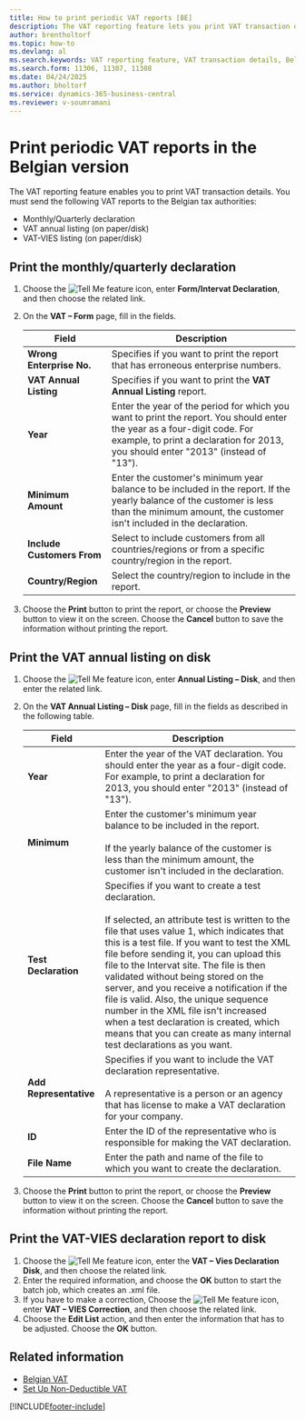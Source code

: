 ```yaml
---
title: How to print periodic VAT reports [BE]
description: The VAT reporting feature lets you print VAT transaction details. You must send three VAT reports to the Belgian tax authorities.
author: brentholtorf
ms.topic: how-to
ms.devlang: al
ms.search.keywords: VAT reporting feature, VAT transaction details, Belgian tax authorities, VAT VIES, VAT annual listing, Belgian version
ms.search.form: 11306, 11307, 11308
ms.date: 04/24/2025
ms.author: bholtorf
ms.service: dynamics-365-business-central
ms.reviewer: v-soumramani
---
```


# Print periodic VAT reports in the Belgian version

The VAT reporting feature enables you to print VAT transaction details. You must send the following VAT reports to the Belgian tax authorities:  

- Monthly/Quarterly declaration  
- VAT annual listing (on paper/disk)  
- VAT-VIES listing (on paper/disk)  

## Print the monthly/quarterly declaration  

1. Choose the ![Tell Me feature](../../media/ui-search/search_small.png "Tell me what you want to do") icon, enter **Form/Intervat Declaration**, and then choose the related link.  
1. On the **VAT – Form** page, fill in the fields.  

    |Field|Description|  
    |------------------------------------|---------------------------------------|  
    |**Wrong Enterprise No.**|Specifies if you want to print the report that has erroneous enterprise numbers.|  
    |**VAT Annual Listing**|Specifies if you want to print the **VAT Annual Listing** report.|  
    |**Year**|Enter the year of the period for which you want to print the report. You should enter the year as a four-digit code. For example, to print a declaration for 2013, you should enter "2013" (instead of "13").|  
    |**Minimum Amount**|Enter the customer's minimum year balance to be included in the report. If the yearly balance of the customer is less than the minimum amount, the customer isn't included in the declaration.|  
    |**Include Customers From**|Select to include customers from all countries/regions or from a specific country/region in the report.|  
    |**Country/Region**|Select the country/region to include in the report.|  

1. Choose the **Print** button to print the report, or choose the **Preview** button to view it on the screen. Choose the **Cancel** button to save the information without printing the report.  

## Print the VAT annual listing on disk  

1. Choose the ![Tell Me feature](../../media/ui-search/search_small.png "Tell me what you want to do") icon, enter **Annual Listing – Disk**, and then enter the related link.  
1. On the **VAT Annual Listing – Disk** page, fill in the fields as described in the following table.  

    |Field|Description|  
    |---------------------------------|---------------------------------------|  
    |**Year**|Enter the year of the VAT declaration. You should enter the year as a four-digit code. For example, to print a declaration for 2013, you should enter "2013" (instead of "13").|  
    |**Minimum**|Enter the customer's minimum year balance to be included in the report.<br><br> If the yearly balance of the customer is less than the minimum amount, the customer isn't included in the declaration.|  
    |**Test Declaration**|Specifies if you want to create a test declaration.<br><br/> If selected, an attribute test is written to the file that uses value 1, which indicates that this is a test file. If you want to test the XML file before sending it, you can upload this file to the Intervat site. The file is then validated without being stored on the server, and you receive a notification if the file is valid. Also, the unique sequence number in the XML file isn't increased when a test declaration is created, which means that you can create as many internal test declarations as you want.|  
    |**Add Representative**|Specifies if you want to include the VAT declaration representative.<br><br/> A representative is a person or an agency that has license to make a VAT declaration for your company.|  
    |**ID**|Enter the ID of the representative who is responsible for making the VAT declaration.|  
    |**File Name**|Enter the path and name of the file to which you want to create the declaration.|  

1. Choose the **Print** button to print the report, or choose the **Preview** button to view it on the screen. Choose the **Cancel** button to save the information without printing the report.  

## Print the VAT-VIES declaration report to disk  

1. Choose the ![Tell Me feature](../../media/ui-search/search_small.png "Tell me what you want to do") icon, enter the **VAT – Vies Declaration Disk**, and then choose the related link.  
1. Enter the required information, and choose the **OK** button to start the batch job, which creates an .xml file.
1. If you have to make a correction, Choose the ![Tell Me feature](../../media/ui-search/search_small.png "Tell me what you want to do") icon, enter **VAT – VIES Correction**, and then choose the related link.  
1. Choose the **Edit List** action, and then enter the information that has to be adjusted. Choose the **OK** button.  

## Related information

- [Belgian VAT](belgian-vat.md)
- [Set Up Non-Deductible VAT](how-to-set-up-non-deductible-vat.md)

[!INCLUDE[footer-include](../../includes/footer-banner.md)]
